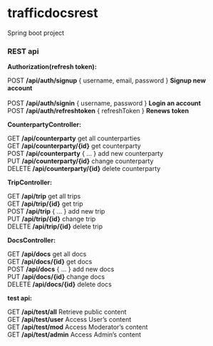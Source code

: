 # trafficdocsrest
Spring boot project

### REST api
**Authorization(refresh token):**

POST **/api/auth/signup**  { username, email, password } **Signup new account** </br>	
POST **/api/auth/signin** { username, password } **Login an account** </br>
POST **/api/auth/refreshtoken** { refreshToken } **Renews token** </br>

**CounterpartyController:**

GET **/api/counterparty** get all counterparties </br>
GET **/api/counterparty/{id}** get counterparty </br>
POST **/api/counterparty** { ... } add new counterparty </br>
PUT **/api/counterparty/{id}** change counterparty </br>
DELETE **/api/counterparty/{id}** delete counterparty </br>

**TripController:**

GET **/api/trip** get all trips </br>
GET **/api/trip/{id}** get trip </br>
POST **/api/trip** { ... } add new trip </br>
PUT **/api/trip/{id}** change trip </br>
DELETE **/api/trip/{id}** delete trip </br>

**DocsController:**

GET **/api/docs** get all docs </br>
GET **/api/docs/{id}** get docs </br>
POST **/api/docs** { ... } add new docs </br>
PUT **/api/docs/{id}** change docs </br>
DELETE **/api/docs/{id}** delete docs </br>

**test api:**

GET **/api/test/all** Retrieve public content </br>
GET **/api/test/user** Access User’s content </br>
GET **/api/test/mod** Access Moderator’s content </br>
GET **/api/test/admin** Access Admin’s content </br>